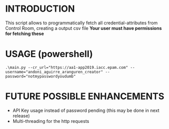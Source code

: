 # INTRODUCTION
This script allows to programmatically fetch all credential-attributes from Control Room, creating a output csv file
**Your user must have permissions for fetching these**

# USAGE (powershell)
```
.\main.py --cr_url="https://aa1-app2019.iacc.epam.com" --username="andoni_aguirre_aranguren_creator" --password="notmypasswordyoudumb"

```

# FUTURE POSSIBLE ENHANCEMENTS
* API Key usage instead of password pending (this may be done in next release)
* Multi-threading for the http requests
